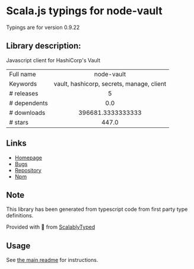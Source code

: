 
# Scala.js typings for node-vault

Typings are for version 0.9.22

## Library description:
Javascript client for HashiCorp's Vault

|                    |                 |
| ------------------ | :-------------: |
| Full name          | node-vault |
| Keywords           | vault, hashicorp, secrets, manage, client |
| # releases         | 5 |
| # dependents       | 0.0 |
| # downloads        | 396681.3333333333 |
| # stars            | 447.0 |

## Links
- [Homepage](https://github.com/kr1sp1n/node-vault)
- [Bugs](https://github.com/kr1sp1n/node-vault/issues)
- [Repository](https://github.com/kr1sp1n/node-vault)
- [Npm](https://www.npmjs.com/package/node-vault)
    


## Note
This library has been generated from typescript code from first party type definitions.

Provided with :purple_heart: from [ScalablyTyped](https://github.com/oyvindberg/ScalablyTyped)

## Usage
See [the main readme](../../readme.md) for instructions.



